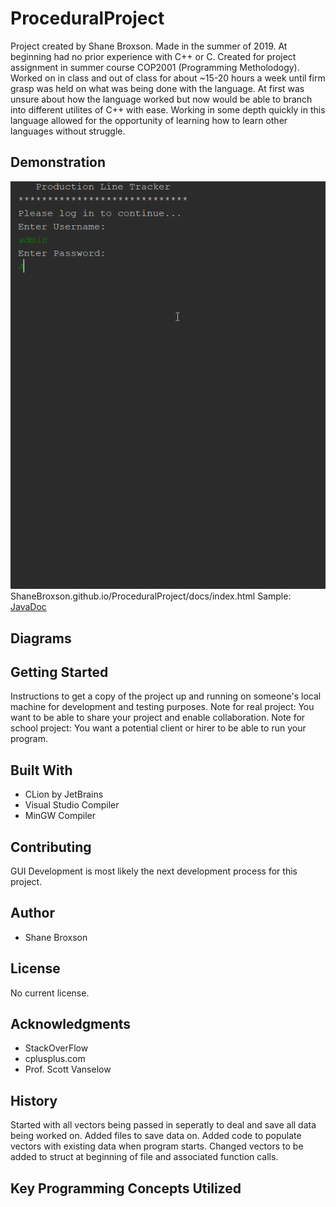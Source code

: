 # ProceduralProject
Project created by Shane Broxson. Made in the summer of 2019. At beginning had no prior experience with C++ or C. Created for project assignment in summer course COP2001 (Programming Metholodogy). Worked on in class and out of class for about ~15-20 hours a week until firm grasp was held on what was being done with the language. At first was unsure about how the language worked but now would be able to branch into different utilites of C++ with ease. Working in some depth quickly in this language allowed for the opportunity of learning how to learn other languages without struggle.
## Demonstration
![ProjectGIF](docs/ProceduralProject.gif)
ShaneBroxson.github.io/ProceduralProject/docs/index.html
Sample: [JavaDoc](https://pv-cop.github.io/PV-README-TEMPLATE/javadoc/index.html) 
## Diagrams
## Getting Started
Instructions to get a copy of the project up and running on someone's local machine for development and testing purposes. 
Note for real project: You want to be able to share your project and enable collaboration. 
Note for school project: You want a potential client or hirer to be able to run your program.
## Built With
* CLion by JetBrains
* Visual Studio Compiler
* MinGW Compiler
## Contributing
GUI Development is most likely the next development process for this project.
## Author
* Shane Broxson
## License
No current license.
## Acknowledgments
* StackOverFlow
* cplusplus.com
* Prof. Scott Vanselow 
## History
Started with all vectors being passed in seperatly to deal and save all data being worked on. 
Added files to save data on.
Added code to populate vectors with existing data when program starts.
Changed vectors to be added to struct at beginning of file and associated function calls.
## Key Programming Concepts Utilized
